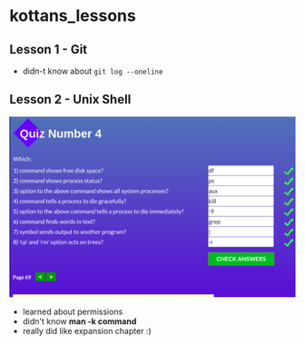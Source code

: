 # kottans_lessons
## Lesson 1 - Git
- didn-t know about `git log --oneline`
## Lesson 2 - Unix Shell
![unix shell completed](unix_shell/linux.png)
- learned about permissions
- didn't know **man -k command**
- really did like expansion chapter :)
